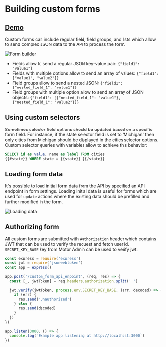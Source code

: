 # Building custom forms

## [Demo](https://app.getmotoradmin.com/demo/forms/2)

Custom forms can include regular field, field groups, and lists which allow to send complex JSON data to the API to process the form.

![Form builder](https://user-images.githubusercontent.com/5418788/122927844-f29be400-d371-11eb-8f11-0efd2268d941.png)

* Fields allow to send a regular JSON key-value pair: `{"field1": "value1"}`
* Fields with multiple options allow to send an array of values: `{"field1": ["value1", "value2"]}`
* Field groups allow to send a nested JSON: `{"field1": {"nested_field_1": "value1"}}`
* Field groups with multiple option allow to send an array of JSON objects: `{"field1": [{"nested_field_1": "value1"}, {"nested_field_1": "value2"}]}`

## Using custom selectors

Sometimes selector field options should be updated based on a specific form field. For instance, if the state selector field is set to 'Michigan' then only cities from Michigan should be displayed in the cities selector options. Custom selector queries with variables allow to achieve this behavior:

```sql
SELECT id as value, name as label FROM cities
{{#state}} WHERE state = {{state}} {{/state}}
```

## Loading form data

It's possible to load initial form data from the API by specified an API endpoint in form settings. Loading initial data is useful for forms which are used for `update` actions where the existing data should be prefilled and further modified in the form.

![Loading data](https://user-images.githubusercontent.com/5418788/122924891-f1b58300-d36e-11eb-9a38-688bcc4590e3.png)

## Authorizing form

All custom forms are submitted with `Authorization` header which contains JWT that can be used to verify the request and fetch user id. `SECRET_KEY_BASE` key from Motor Admin can be used to verify jwt:

```js
const express = require('express')
const jwt = require('jsonwebtoken')
const app = express()

app.post('/custom_form_api_enpoint', (req, res) => {
  const [_, jwtToken] = req.headers.authorization.split(' ')

  jwt.verify(jwtToken, process.env.SECRET_KEY_BASE, (err, decoded) => {
    if (err) {
      res.send('Unauthorized')
    } else {
      res.send(decoded)
    }
  })
})

app.listen(3000, () => {
  console.log(`Example app listening at http://localhost:3000`)
})
```
